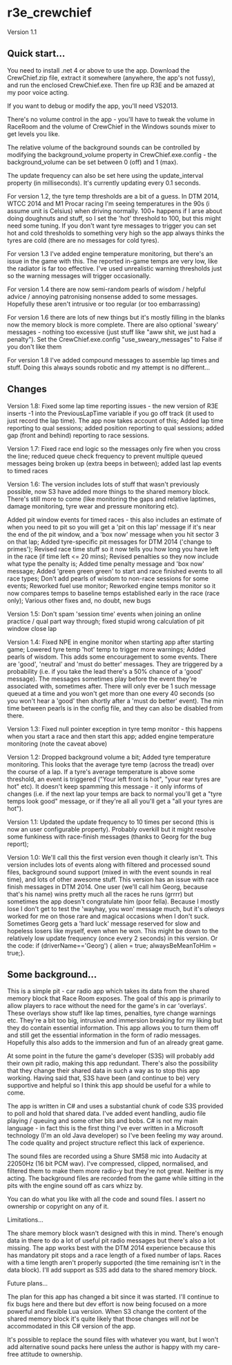 # r3e_crewchief

Version 1.1



Quick start...
--------------

You need to install .net 4 or above to use the app. Download the CrewChief.zip file, extract it somewhere (anywhere, the app's not fussy), and run the enclosed CrewChief.exe. Then fire up R3E and be amazed at my poor voice acting.

If you want to debug or modify the app, you'll need VS2013.

There's no volume control in the app - you'll have to tweak the volume in RaceRoom and the volume of CrewChief in the Windows sounds mixer to get levels you like.

The relative volume of the background sounds can be controlled by modifying the background_volume property in CrewChief.exe.config - the background_volume can be set between 0 (off) and 1 (max).

The update frequency can also be set here using the update_interval property (in milliseconds). It's currently updating every 0.1 seconds.

For version 1.2, the tyre temp thresholds are a bit of a guess. In DTM 2014, WTCC 2014 and M1 Procar racing I'm seeing temperatures in the 90s (i assume unit is Celsius) when driving normally. 100+ happens if I arse about doing doughnuts and stuff, so I set the 'hot' threshold to 100, but this might need some tuning. If you don't want tyre messages to trigger you can set hot and cold thresholds to something very high so the app always thinks the tyres are cold (there are no messages for cold tyres).

For version 1.3 I've added engine temperature monitoring, but there's an issue in the game with this. The reported in-game temps are very low, like the radiator is far too effective. I've used unrealistic warning thresholds just so the warning messages will trigger occasionally.

For version 1.4 there are now semi-random pearls of wisdom / helpful advice / annoying patronising nonsense added to some messages. Hopefully these aren't intrusive or too regular (or too embarrassing)

For version 1.6 there are lots of new things but it's mostly filling in the blanks now the memory block is more complete. There are also optional 'sweary' messages - nothing too excessive (just stuff like "aww shit, we just had a penalty"). Set the CrewChief.exe.config "use_sweary_messages" to False if you don't like them

For version 1.8 I've added compound messages to assemble lap times and stuff. Doing this always sounds robotic and my attempt is no different...

Changes
-------
Version 1.8: Fixed some lap time reporting issues - the new version of R3E inserts -1 into the PreviousLapTime variable if you go off track (it used to just record the lap time). The app now takes account of this; Added lap time reporting to qual sessions; added position reporting to qual sessions; added gap (front and behind) reporting to race sessions.

Version 1.7: Fixed race end logic so the messages only fire when you cross the line; reduced queue check frequency to prevent multiple queued messages being broken up (extra beeps in between); added last lap events to timed races

Version 1.6: The version includes lots of stuff that wasn't previously possible, now S3 have added more things to the shared memory block. There's still more to come (like monitoring the gaps and relative laptimes, damage monitoring, tyre wear and pressure monitoring etc).

Added pit window events for timed races - this also includes an estimate of when you need to pit so you will get a 'pit on this lap' message if it's near the end of the pit window, and a 'box now' message when you hit sector 3 on that lap; Added tyre-specific pit messages for DTM 2014 ('change to primes'); Revised race time stuff so it now tells you how long you have left in the race (if time left <= 20 mins); Revised penalties so they now include what type the penalty is; Added time penalty message and 'box now' message; Added 'green green green' to start and race finished events to all race types; Don't add pearls of wisdom to non-race sessions for some events; Reworked fuel use monitor; Reworked engine temps monitor so it now compares temps to baseline temps established early in the race (race only); Various other fixes and, no doubt, new bugs

Version 1.5: Don't spam 'session time' events when joining an online practice / qual part way through; fixed stupid wrong calculation of pit window close lap

Version 1.4: Fixed NPE in engine monitor when starting app after starting game; Lowered tyre temp 'hot' temp to trigger more warnings; Added pearls of wisdom. This adds some encouragement to some events. There are 'good', 'neutral' and 'must do better' messages. They are triggered by a probability (i.e. if you take the lead there's a 50% chance of a 'good' message). The messages sometimes play before the event they're associated with, sometimes after. There will only ever be 1 such message queued at a time and you won't get more than one every 40 seconds (so you won't hear a 'good' then shortly after a 'must do better' event). The min time between pearls is in the config file, and they can also be disabled from there.

Version 1.3: Fixed null pointer exception in tyre temp monitor - this happens when you start a race and then start this app; added engine temperature monitoring (note the caveat above)

Version 1.2: Dropped background volume a bit; Added tyre temperature monitoring. This looks that the average tyre temp (across the tread) over the course of a lap. If a tyre's average temperature is above some threshold, an event is triggered ("Your left front is hot", "your rear tyres are hot" etc). It doesn't keep spamming this message - it only informs of changes (i.e. if the next lap your temps are back to normal you'll get a "tyre temps look good" message, or if they're all all you'll get a "all your tyres are hot").

Version 1.1: Updated the update frequency to 10 times per second (this is now an user configurable property). Probably overkill but it might resolve some funkiness with race-finish messages (thanks to Georg for the bug report); 

Version 1.0: We'll call this the first version even though it clearly isn't. This version includes lots of events along with filtered and processed sound files, background sound support (mixed in with the event sounds in real time), and lots of other awesome stuff. This version has an issue with race finish messages in DTM 2014. One user (we'll call him Georg, because that's his name) wins pretty much all the races he runs (grrrr) but sometimes the app doesn't congratulate him (poor fella). Because I mostly lose I don't get to test the 'wayhay, you won' message much, but it's *always* worked for me on those rare and magical occasions when I don't suck. Sometimes Georg gets a 'hard luck' message reserved for slow and hopeless losers like myself, even when he won. This might be down to the relatively low update frequency (once every 2 seconds) in this version. Or the code: if (driverName=='Georg') { alien = true; alwaysBeMeanToHim = true;}.


Some background...
------------------

This is a simple pit - car radio app which takes its data from the shared memory block that Race Room exposes. The goal of this app is primarily to allow players to race without the need for the game's in car 'overlays'. These overlays show stuff like lap times, penalties, tyre change warnings etc. They're a bit too big, intrusive and immersion breaking for my liking but they do contain essential information. This app allows you to turn them off and still get the essential information in the form of radio messages. Hopefully this also adds to the immersion and fun of an already great game.

At some point in the future the game's developer (S3S) will probably add their own pit radio, making this app redundant. There's also the possibility that they change their shared data in such a way as to stop this app working. Having said that, S3S have been (and continue to be) very supportive and helpful so I think this app should be useful for a while to come.

The app is written in C# and uses a substantial chunk of code S3S provided to poll and hold that shared data. I've added event handling, audio file playing / queuing and some other bits and bobs. C# is not my main language - in fact this is the first thing I've ever written in a Microsoft technology (I'm an old Java developer) so I've been feeling my way around. The code quality and project structure reflect this lack of experience.

The sound files are recorded using a Shure SM58 mic into Audacity at 22050Hz (16 bit PCM wav). I've compressed, clipped, normalised, and filtered them to make them more radio-y but they're not great. Neither is my acting. The background files are recorded from the game while sitting in the pits with the engine sound off as cars whizz by.

You can do what you like with all the code and sound files. I assert no ownership or copyright on any of it.

Limitations...

The share memory block wasn't designed with this in mind. There's enough data in there to do a lot of useful pit radio messages but there's also a lot missing. The app works best with the DTM 2014 experience because this has mandatory pit stops and a race length of a fixed number of laps. Races with a time length aren't properly supported (the time remaining isn't in the data block). I'll add support as S3S add data to the shared memory block.

Future plans...

The plan for this app has changed a bit since it was started. I'll continue to fix bugs here and there but dev effort is now being focused on a more powerful and flexible Lua version. When S3 change the content of the shared memory block it's quite likely that those changes will *not* be accommodated in this C# version of the app.

It's possible to replace the sound files with whatever you want, but I won't add alternative sound packs here unless the author is happy with my care-free attitude to ownership.
